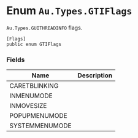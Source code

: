 # Enum `Au.Types.GTIFlags`

`Au.Types.GUITHREADINFO` flags.

```
[Flags]
public enum GTIFlags
```

### Fields

| Name | Description |
| --- | --- |
| CARETBLINKING |  |
| INMENUMODE |  |
| INMOVESIZE |  |
| POPUPMENUMODE |  |
| SYSTEMMENUMODE |  |